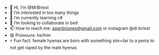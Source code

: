 - 👋 Hi, I’m @MrBriest
- 👀 I’m interested in too many things
- 🌱 I’m currently learning c#
- 💞️ I’m looking to collaborate in bed
- 📫 How to reach me: asierbriones@gmail.com or instagram @dr.briest
- 😄 Pronouns: he/him
- ⚡ Fun fact: female hyenas are born with something sim=ilar to a penis to not get raped by the male hyenas

